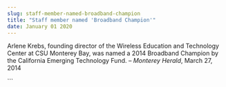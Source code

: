 ```yaml
---
slug: staff-member-named-broadband-champion
title: "Staff member named 'Broadband Champion'"
date: January 01 2020
---
```


 
<p>
  Arlene Krebs, founding director of the Wireless Education and Technology
  Center at CSU Monterey Bay, was named a 2014 Broadband Champion by the
  California Emerging Technology Fund. – <em>Monterey Herald</em>, March 27,
  2014
</p>
```
